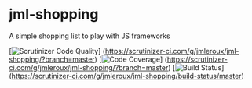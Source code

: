 # jml-shopping
A simple shopping list to play with JS frameworks

[![Scrutinizer Code Quality](https://scrutinizer-ci.com/g/jmleroux/jml-shopping/badges/quality-score.png?b=master)]
(https://scrutinizer-ci.com/g/jmleroux/jml-shopping/?branch=master)
[![Code Coverage](https://scrutinizer-ci.com/g/jmleroux/jml-shopping/badges/coverage.png?b=master)]
(https://scrutinizer-ci.com/g/jmleroux/jml-shopping/?branch=master)
[![Build Status](https://scrutinizer-ci.com/g/jmleroux/jml-shopping/badges/build.png?b=master)]
(https://scrutinizer-ci.com/g/jmleroux/jml-shopping/build-status/master)

